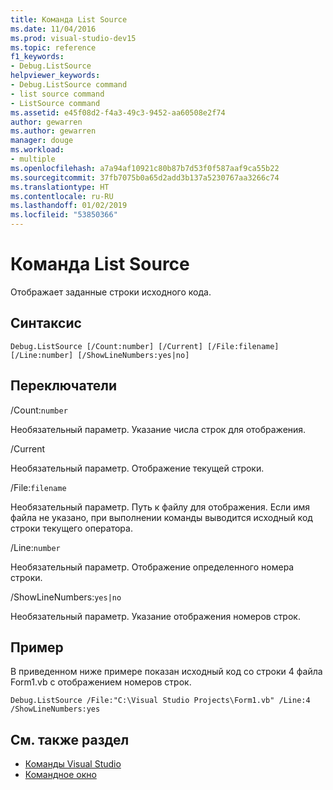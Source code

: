 ```yaml
---
title: Команда List Source
ms.date: 11/04/2016
ms.prod: visual-studio-dev15
ms.topic: reference
f1_keywords:
- Debug.ListSource
helpviewer_keywords:
- Debug.ListSource command
- list source command
- ListSource command
ms.assetid: e45f08d2-f4a3-49c3-9452-aa60508e2f74
author: gewarren
ms.author: gewarren
manager: douge
ms.workload:
- multiple
ms.openlocfilehash: a7a94af10921c80b87b7d53f0f587aaf9ca55b22
ms.sourcegitcommit: 37fb7075b0a65d2add3b137a5230767aa3266c74
ms.translationtype: HT
ms.contentlocale: ru-RU
ms.lasthandoff: 01/02/2019
ms.locfileid: "53850366"
---
```

# <a name="list-source-command"></a>Команда List Source
Отображает заданные строки исходного кода.

## <a name="syntax"></a>Синтаксис

```
Debug.ListSource [/Count:number] [/Current] [/File:filename]
[/Line:number] [/ShowLineNumbers:yes|no]
```

## <a name="switches"></a>Переключатели
 /Count:`number`

 Необязательный параметр. Указание числа строк для отображения.

 /Current

 Необязательный параметр. Отображение текущей строки.

 /File:`filename`

 Необязательный параметр. Путь к файлу для отображения. Если имя файла не указано, при выполнении команды выводится исходный код строки текущего оператора.

 /Line:`number`

 Необязательный параметр. Отображение определенного номера строки.

 /ShowLineNumbers:`yes|no`

 Необязательный параметр. Указание отображения номеров строк.

## <a name="example"></a>Пример
 В приведенном ниже примере показан исходный код со строки 4 файла Form1.vb с отображением номеров строк.

```
Debug.ListSource /File:"C:\Visual Studio Projects\Form1.vb" /Line:4 /ShowLineNumbers:yes
```

## <a name="see-also"></a>См. также раздел

- [Команды Visual Studio](../../ide/reference/visual-studio-commands.md)
- [Командное окно](../../ide/reference/command-window.md)